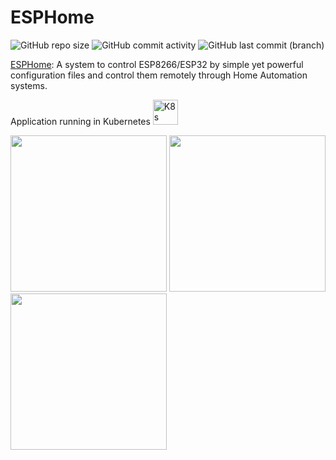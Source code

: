 # ESPHome

![GitHub repo size](https://img.shields.io/github/repo-size/theautomation/esphome?logo=Github)
![GitHub commit activity](https://img.shields.io/github/commit-activity/y/theautomation/esphome?logo=github)
![GitHub last commit (branch)](https://img.shields.io/github/last-commit/theautomation/esphome/main?logo=github)

[ESPHome](https://dsmr-reader.readthedocs.io/en/latest/explained/about.html/): A system to control ESP8266/ESP32 by simple yet powerful configuration files and control them remotely through Home Automation systems.

Application running in Kubernetes <img src="https://github.com/theautomation/kubernetes-gitops/blob/main/assets/img/k8s.png?raw=true" alt="K8s" style="height: 40px; width:40px;"/>

<p align="left">
<img src="https://github.com/theautomation/esphome/blob/main/assets/img/kitchen_lock.jpg?raw=true" height="250">
<img src="https://github.com/theautomation/esphome/blob/main/assets/img/watermeter.jpg?raw=true" height="250">
<img src="https://github.com/theautomation/esphome/blob/main/assets/img/ventilation.jpg?raw=true" height="250">
</p>
